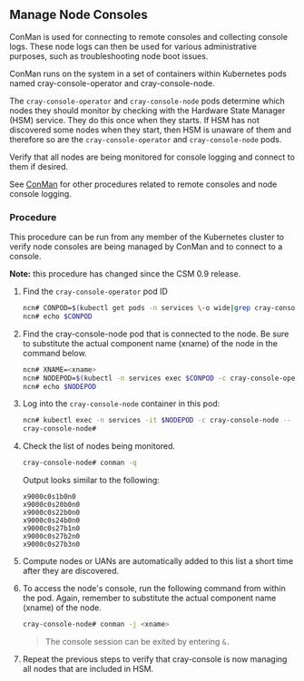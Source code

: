 ## Manage Node Consoles

ConMan is used for connecting to remote consoles and collecting console logs. These node logs can then be used for various administrative purposes, such as troubleshooting node boot issues.

ConMan runs on the system in a set of containers within Kubernetes pods named cray-console-operator and cray-console-node.

The `cray-console-operator` and `cray-console-node` pods determine which nodes they should monitor by checking with the
Hardware State Manager (HSM) service. They do this once when they starts. If HSM has not discovered some nodes when
they start, then HSM is unaware of them and therefore so are the `cray-console-operator` and `cray-console-node` pods.

Verify that all nodes are being monitored for console logging and connect to them if desired.

See [ConMan](ConMan.md) for other procedures related to remote consoles and node console logging.

### Procedure

This procedure can be run from any member of the Kubernetes cluster to verify node consoles are being managed
by ConMan and to connect to a console.

**Note:** this procedure has changed since the CSM 0.9 release.

1. Find the `cray-console-operator` pod ID
    
    ```bash
    ncn# CONPOD=$(kubectl get pods -n services \-o wide|grep cray-console-operator|awk '{print $1}')
    ncn# echo $CONPOD
    ```

1. Find the cray-console-node pod that is connected to the node. Be sure to substitute the actual component name (xname) of the node in the command below.
    
    ```bash
    ncn# XNAME=<xname>
    ncn# NODEPOD=$(kubectl -n services exec $CONPOD -c cray-console-operator -- sh -c "/app/get-node $XNAME" | jq .podname | sed 's/"//g')
    ncn# echo $NODEPOD
    ```

1. Log into the `cray-console-node` container in this pod:

   ```bash
   ncn# kubectl exec -n services -it $NODEPOD -c cray-console-node -- bash
   cray-console-node#
   ```

1. Check the list of nodes being monitored.

   ```bash
   cray-console-node# conman -q
   ```

   Output looks similar to the following:

   ```
   x9000c0s1b0n0
   x9000c0s20b0n0
   x9000c0s22b0n0
   x9000c0s24b0n0
   x9000c0s27b1n0
   x9000c0s27b2n0
   x9000c0s27b3n0
   ```

1. Compute nodes or UANs are automatically added to this list a short time after they are discovered.

1. To access the node's console, run the following command from within the pod. Again, remember to substitute the actual component name (xname) of the node.
    
    ```bash
    cray-console-node# conman -j <xname>
    ```

    > The console session can be exited by entering `&.`

1. Repeat the previous steps to verify that cray-console is now managing all nodes that are included in HSM.

